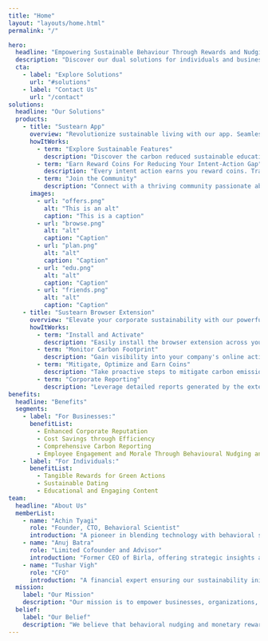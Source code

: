 ```yaml
---
title: "Home"
layout: "layouts/home.html"
permalink: "/"

hero:
  headline: "Empowering Sustainable Behaviour Through Rewards and Nudging"
  description: "Discover our dual solutions for individuals and businesses. Chart and reduce carbon emissions with our innovative tools, fostering sustainability in both personal and corporate realms. Start your sustainable journey today."
  cta:
    - label: "Explore Solutions"
      url: "#solutions"
    - label: "Contact Us"
      url: "/contact"
solutions:
  headline: "Our Solutions"
  products:
    - title: "Sustearn App"
      overview: "Revolutionize sustainable living with our app. Seamlessly integrate your green habits with our app. Earn reward coins, measure and reduce your carbon footprint, and join a community committed to environmental responsibility."
      howItWorks:
        - term: "Explore Sustainable Features"
          description: "Discover the carbon reduced sustainable education tab (edu), Generative AI and measurable sustainable task tab (To Do), and sustainable friends nudging. Dive into engaging green web browsing and green SaaS browsing, complete eco-friendly activities, challenge and habits (Do good tab)."
        - term: "Earn Reward Coins For Reducing Your Intent-Action Gap"
          description: "Every intent action earns you reward coins. Track your progress and see the environmental impact of your choices. Redeem coins for exclusive e-commerce coupons, configurable HR reward systems and green partners turning your sustainable lifestyle into tangible rewards."
        - term: "Join the Community"
          description: "Connect with a thriving community passionate about sustainability."
      images:
        - url: "offers.png"
          alt: "This is an alt"
          caption: "This is a caption"
        - url: "browse.png"
          alt: "alt"
          caption: "Caption"
        - url: "plan.png"
          alt: "alt"
          caption: "Caption"
        - url: "edu.png"
          alt: "alt"
          caption: "Caption"
        - url: "friends.png"
          alt: "alt"
          caption: "Caption"
    - title: "Sustearn Browser Extension"
      overview: "Elevate your corporate sustainability with our powerful web browser extension. Take control of Scope 1, Scope 2 and Scope 3 emissions by measuring your organization's browsing activities. Monitor, analyze, and mitigate your carbon footprint effortlessly."
      howItWorks:
        - term: "Install and Activate"
          description: "Easily install the browser extension across your organization. Activate the tool to start measuring and reducing Scope 1, Scope 2 and Scope 3 emissions and earn rewards coins that you can redeem. The extension seamlessly integrates with your browsing experience, providing real-time insights."
        - term: "Monitor Carbon Footprint"
          description: "Gain visibility into your company's online activities. The extension charts page emissions, allowing you to monitor and analyze the carbon footprint of web interactions. Identify opportunities for reduction and sustainability improvements."
        - term: "Mitigate, Optimize and Earn Coins"
          description: "Take proactive steps to mitigate carbon emissions for reducing aasthma and COPD cases. Use the extension's insights to optimize browsing activities, reducing environmental impact. Lock your browser CO<sub>2</sub> emissions the same you way you lock your desktop before leaving your desktop. Our tool empowers businesses to align with sustainable practices and contribute to global carbon reduction goals."
        - term: "Corporate Reporting"
          description: "Leverage detailed reports generated by the extension for comprehensive corporate sustainability reporting. Demonstrate your commitment to environmental responsibility with accurate and transparent data on your organization's online footprint."
benefits:
  headline: "Benefits"
  segments:
    - label: "For Businesses:"
      benefitList:
        - Enhanced Corporate Reputation
        - Cost Savings through Efficiency
        - Comprehensive Carbon Reporting
        - Employee Engagement and Morale Through Behavioural Nudging and Rewards
    - label: "For Individuals:"
      benefitList:
        - Tangible Rewards for Green Actions
        - Sustainable Dating
        - Educational and Engaging Content
team:
  headline: "About Us"
  memberList:
    - name: "Achin Tyagi"
      role: "Founder, CTO, Behavioral Scientist"
      introduction: "A pioneer in blending technology with behavioral science to drive sustainable practices"
    - name: "Anuj Batra"
      role: "Limited Cofounder and Advisor"
      introduction: "Former CEO of Birla, offering strategic insights and industry expertise"
    - name: "Tushar Vigh"
      role: "CFO"
      introduction: "A financial expert ensuring our sustainability initiatives align with fiscal responsibility"
  mission:
    label: "Our Mission"
    description: "Our mission is to empower businesses, organizations, and individuals by providing comprehensive sustainability measurements and actionable mitigations. Through behavioral change nudging and a rewards system, we aim to assist them in achieving optimal sustainable practices while fostering a culture of environmental responsibility and offering tangible incentives for their efforts."
  belief:
    label: "Our Belief"
    description: "We believe that behavioral nudging and monetary rewards are potent tools for driving sustainability. By influencing behaviors and providing incentives for adopting environmentally friendly practices, we aim to make sustainability a natural and rewarding part of daily life."
---
```

